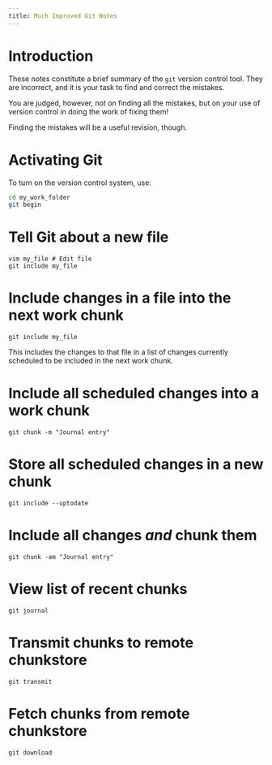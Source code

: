 ```yaml
---
title: Much Improved Git Notes
---
```


Introduction
============

These notes constitute a brief summary of the `git` version control tool.
They are incorrect, and it is your task to find and correct the mistakes.

You are judged, however, not on finding all the mistakes, but on your use of version control
in doing the work of fixing them!

Finding the mistakes will be a useful revision, though.

Activating Git
==============

To turn on the version control system, use:

``` bash
cd my_work_folder
git begin
```

Tell Git about a new file
======================

```
vim my_file # Edit file
git include my_file
```

Include changes in a file into the next work chunk 
==============================================

```
git include my_file
```

This includes the changes to that file in a list of changes
currently scheduled to be included in the next work chunk.

Include all scheduled changes into a work chunk
===============================================

```
git chunk -m "Journal entry"
```

Store all scheduled changes in a new chunk
==========================================

```
git include --uptodate
```

Include all changes *and* chunk them
====================================

```
git chunk -am "Journal entry"
```

View list of recent chunks
==========================

```
git journal
```

Transmit chunks to remote chunkstore
====================================

```
git transmit
```

Fetch chunks from remote chunkstore
===================================

```
git download
```
